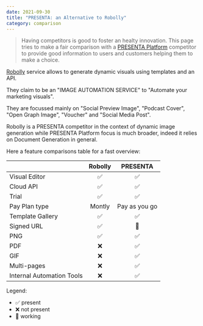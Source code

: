 ```yaml
---
date: 2021-09-30
title: "PRESENTA: an Alternative to Robolly"
category: comparison
---
```


> Having competitors is good to foster an healty innovation. This page tries to make a fair comparison with a [PRESENTA Platform](/) competitor to provide good information to users and customers helping them to make a choice.

[Robolly](https://robolly.com/) service allows to generate dynamic visuals using templates and an API.

They claim to be an "IMAGE AUTOMATION SERVICE" to "Automate your marketing visuals".

They are focussed mainly on "Social Preview Image",  "Podcast Cover", "Open Graph Image", "Voucher" and "Social Media Post".

Robolly is a PRESENTA competitor in the context of dynamic image generation while PRESENTA Platform focus is much broader, indeed it relies on Document Generation in general.

Here a feature comparisons table for a fast overview:

|                           | Robolly |   PRESENTA    |
| :------------------------ | :-----: | :-----------: |
| Visual Editor             |    ✅    |       ✅       |
| Cloud API                 |    ✅    |       ✅       |
| Trial                     |    ✅    |       ✅       |
| Pay Plan type             | Montly  | Pay as you go |
| Template Gallery          |    ✅    |       ✅       |
| Signed URL                |    ✅    |       🔧       |
| PNG                       |    ✅    |       ✅       |
| PDF                       |    ❌    |       ✅       |
| GIF                       |    ❌    |       ✅       |
| Multi-pages               |    ❌    |       ✅       |
| Internal Automation Tools |    ❌    |       ✅       |


Legend: 

- ✅ present
- ❌ not present
- 🔧 working